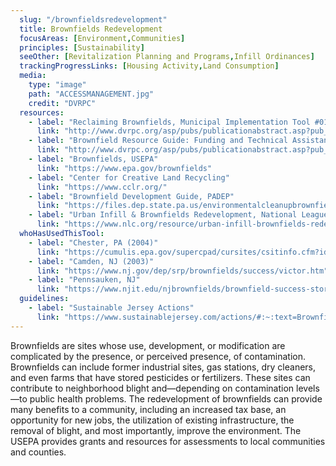 ```yaml
---
  slug: "/brownfieldsredevelopment"
  title: Brownfields Redevelopment
  focusAreas: [Environment,Communities]
  principles: [Sustainability]
  seeOther: [Revitalization Planning and Programs,Infill Ordinances]
  trackingProgressLinks: [Housing Activity,Land Consumption]
  media: 
    type: "image"
    path: "ACCESSMANAGEMENT.jpg"
    credit: "DVRPC"
  resources: 
    - label: "Reclaiming Brownfields, Municipal Implementation Tool #010, DVRPC"
      link: "http://www.dvrpc.org/asp/pubs/publicationabstract.asp?pub_id=MIT010"
    - label: "Brownfield Resource Guide: Funding and Technical Assistance for Remediation and Reuse, DVRPC"
      link: "http://www.dvrpc.org/asp/pubs/publicationabstract.asp?pub_id=07052"
    - label: "Brownfields, USEPA"
      link: "https://www.epa.gov/brownfields"
    - label: "Center for Creative Land Recycling"
      link: "https://www.cclr.org/"
    - label: "Brownfield Development Guide, PADEP"
      link: "https://files.dep.state.pa.us/environmentalcleanupbrownfields/brownfieldredevelopment/BrownfieldRedevelopmentPortalFiles/guides/34858_Brownfield_Guide11_22_17.pdf"
    - label: "Urban Infill & Brownfields Redevelopment, National League of Cities"
      link: "https://www.nlc.org/resource/urban-infill-brownfields-redevelopment/"
  whoHasUsedThisTool: 
    - label: "Chester, PA (2004)"
      link: "https://cumulis.epa.gov/supercpad/cursites/csitinfo.cfm?id=0301343"
    - label: "Camden, NJ (2003)"
      link: "https://www.nj.gov/dep/srp/brownfields/success/victor.htm"
    - label: "Pennsauken, NJ"
      link: "https://www.njit.edu/njbrownfields/brownfield-success-stories"
  guidelines: 
    - label: "Sustainable Jersey Actions"
      link: "https://www.sustainablejersey.com/actions/#:~:text=Brownfields"
---
```


Brownfields are sites whose use, development, or modification are complicated by the presence, or perceived presence, of contamination. Brownfields can include former industrial sites, gas stations, dry cleaners, and even farms that have stored pesticides or fertilizers. These sites can contribute to neighborhood blight and—depending on contamination levels—to public health problems. The redevelopment of brownfields can provide many benefits to a community, including an increased tax base, an opportunity for new jobs, the utilization of existing infrastructure, the removal of blight, and most importantly, improve the environment. The USEPA provides grants and resources for assessments to local communities and counties.
